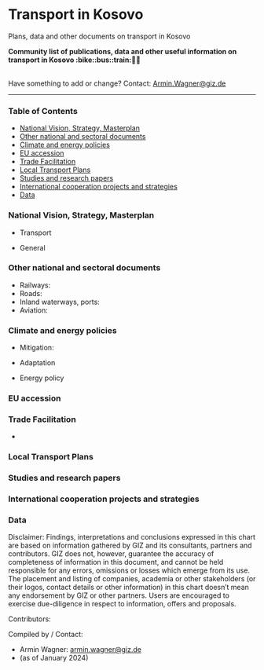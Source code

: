 # Transport in Kosovo
Plans, data and other documents on transport in Kosovo

<b> 
Community list of publications, data and other useful information on transport in Kosovo :bike::bus::train:🌳🚊
</b><br><br>

Have something to add or change? Contact: Armin.Wagner@giz.de

------------------------------

### Table of Contents

- [National Vision, Strategy, Masterplan](#National-Vision-Strategy-Masterplan)
- [Other national and sectoral documents](#other-national-sectoral-documents) 
- [Climate and energy policies](#climate-energy-policies) 
- [EU accession](#eu-accession)
- [Trade Facilitation](#trade-facilitation)  
- [Local Transport Plans](#local-transport-plans) 
- [Studies and research papers](#studies-research) 
- [International cooperation projects and strategies](#International-cooperation) 
- [Data](#data) 

  
### National Vision, Strategy, Masterplan <a name="national-vision-strategy-masterplan"></a> 

- Transport

- General


### Other national and sectoral documents <a name="other-national-sectoral-documents"></a> 

- Railways:
- Roads:
- Inland waterways, ports:
- Aviation:

### Climate and energy policies <a name="climate-energy-policies"></a> 

- Mitigation:
  
      
- Adaptation
   

- Energy policy 
    


### EU accession <a name="eu-accession"></a> 



### Trade Facilitation <a name="trade-facilitation"></a> 

- 

### Local Transport Plans <a name="local-transport-plans"></a>  



### Studies and research papers <a name="studies-research"></a> 



### International cooperation projects and strategies <a name="international-cooperation"></a> 



### Data <a name="data"></a>




Disclaimer: Findings, interpretations and conclusions expressed in this chart are based on information gathered by GIZ and its consultants, partners and contributors. GIZ does not, however, guarantee the accuracy of completeness of information in this document, and cannot be held responsible for any errors, omissions or losses which emerge from its use. The placement and listing of companies, academia or other stakeholders (or their logos, contact details or other information) in this chart doesn’t mean any endorsement by GIZ or other partners. Users are encouraged to exercise due-diligence in respect to information, offers and proposals.


Contributors:


Compiled by / Contact:
- Armin Wagner: armin.wagner@giz.de
- (as of January 2024)
